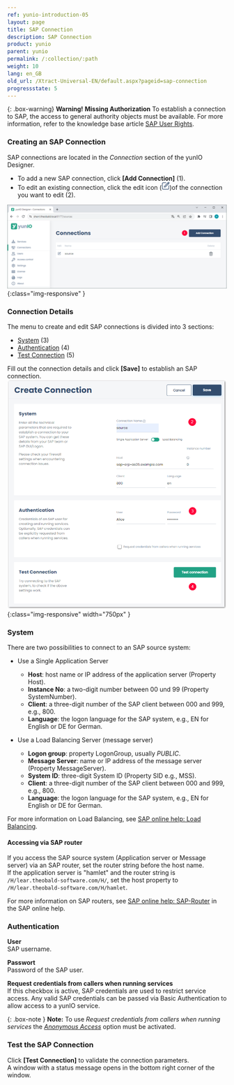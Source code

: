 ```yaml
---
ref: yunio-introduction-05
layout: page
title: SAP Connection
description: SAP Connection
product: yunio
parent: yunio
permalink: /:collection/:path
weight: 10
lang: en_GB
old_url: /Xtract-Universal-EN/default.aspx?pageid=sap-connection
progressstate: 5
---
```


{: .box-warning}
**Warning!** **Missing Authorization**
To establish a connection to SAP, the access to general authority objects must be available.
For more information, refer to the knowledge base article [SAP User Rights](https://kb.theobald-software.com/sap/authority-objects-sap-user-rights).

### Creating an SAP Connection

SAP connections are located in the *Connection* section of the yunIO Designer.
- To add a new SAP connection, click **[Add Connection]** (1).<br>
- To edit an existing connection, click the edit icon (![Edit](/img/content/yunio/edit.png))of the connection you want to edit (2).

![yunIO-Create-Connection](/img/content/yunio/web-ui.png){:class="img-responsive" }

### Connection Details

The menu to create and edit SAP connections is divided into 3 sections:
- [System](#system) (3)
- [Authentication](#authentication) (4)
- [Test Connection](#test-the-sap-connection) (5)

Fill out the connection details and click **[Save]** to establish an SAP connection.<br>
![yunIO-Create-Connection](/img/content/yunio/yunio-connections.png){:class="img-responsive" width="750px" }

### System
There are two possibilities to connect to an SAP source system:
- Use a Single Application Server
	- **Host**:  host name or IP address of the application server (Property Host). 
	- **Instance No**: a two-digit number between 00 und 99 (Property SystemNumber).
	- **Client**: a three-digit number of the SAP client between 000 and 999, e.g., 800.
	- **Language**: the logon language for the SAP system, e.g., EN for English or DE for German.

- Use a Load Balancing Server (message server)
	- **Logon group**: property LogonGroup, usually *PUBLIC*.
	- **Message Server**: name or IP address of the message server (Property MessageServer).
	- **System ID**: three-digit System ID (Property SID e.g.,  MSS).
	- **Client**: a three-digit number of the SAP client between 000 and 999, e.g., 800.
	- **Language**: the logon language for the SAP system, e.g., EN for English or DE for German.
	
For more information on Load Balancing, see [SAP online help: Load Balancing](https://help.sap.com/saphelp_nwpi711/helpdata/en/c4/3a644c505211d189550000e829fbbd/content.htm?no_cache=true).


#### Accessing via SAP router

If you access the SAP source system (Application server or Message server) via an SAP router, set the router string before the host name. <br>
If the application server is "hamlet" and the router string is ``/H/lear.theobald-software.com/H/``, set the host property to ``/H/lear.theobald-software.com/H/hamlet``.

For more information on SAP routers, see [SAP online help: SAP-Router](https://help.sap.com/viewer/6d9a59096c4b1014b507f15bed51571f/7.01.22/en-US/486b41efb74c07bee10000000a42189d.html) in the SAP online help.


### Authentication
<!----- The following authentication methods are supported:
-  Plain - SAP username and password (system or dialogue user).
-  HTTP Basic Authentication - Basic authentication when executing the extraction. --->
<!----- SNC (Secure Network Communication) (2) with username and password --->
<!----- [SNC with SSO](../advanced-techniques/sap-single-sign-on) (Single Sign On) (3) --->

**User**<br>
SAP username. 

**Passwort**<br>
Password of the SAP user.

**Request credentials from callers when running services**<br>
If this checkbox is active, SAP credentials are used to restrict service access. 
Any valid SAP credentials can be passed via Basic Authentication to allow access to a yunIO service.

{: .box-note }
**Note:** To use *Request credentials from callers when running services* the [*Anonymous Access*](./server-settings#anonymous-access) option must be activated.

### Test the SAP Connection

Click **[Test Connection]** to validate the connection parameters. <br>
A window with a status message opens in the bottom right corner of the window.
